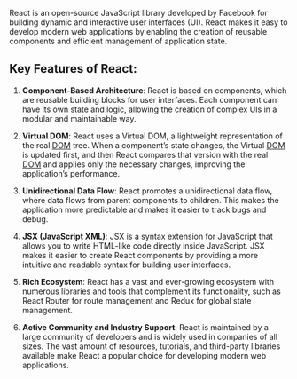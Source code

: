 React is an open-source JavaScript library developed by Facebook for building dynamic and interactive user interfaces (UI). React makes it easy to develop modern web applications by enabling the creation of reusable components and efficient management of application state.

## Key Features of React:

1. **Component-Based Architecture**: React is based on components, which are reusable building blocks for user interfaces. Each component can have its own state and logic, allowing the creation of complex UIs in a modular and maintainable way.

2. **Virtual DOM**: React uses a Virtual DOM, a lightweight representation of the real [DOM](https://developer.mozilla.org/docs/Web/API/Document_Object_Model/Introduction) tree. When a component’s state changes, the Virtual [DOM](https://developer.mozilla.org/docs/Web/API/Document_Object_Model/Introduction) is updated first, and then React compares that version with the real [DOM](https://developer.mozilla.org/docs/Web/API/Document_Object_Model/Introduction) and applies only the necessary changes, improving the application’s performance.

3. **Unidirectional Data Flow**: React promotes a unidirectional data flow, where data flows from parent components to children. This makes the application more predictable and makes it easier to track bugs and debug.

4. **JSX (JavaScript XML)**: JSX is a syntax extension for JavaScript that allows you to write HTML-like code directly inside JavaScript. JSX makes it easier to create React components by providing a more intuitive and readable syntax for building user interfaces.

5. **Rich Ecosystem**: React has a vast and ever-growing ecosystem with numerous libraries and tools that complement its functionality, such as React Router for route management and Redux for global state management.

6. **Active Community and Industry Support**: React is maintained by a large community of developers and is widely used in companies of all sizes. The vast amount of resources, tutorials, and third-party libraries available make React a popular choice for developing modern web applications.